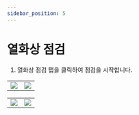 ```yaml
---
sidebar_position: 5
---
```


# 열화상 점검

1. 열화상 점검 탭을 클릭하여 점검을 시작합니다.

<table>
    <tr>
        <td>
            <img
                src={require('./img/th_space.jpg').default}
                className='docsImage'
                />
        </td>
    <td>
            <img
            src={require('./img/th_regular.jpg').default}
            className='docsImage'
            />
        </td>
    </tr>
</table>

<table>
    <tr>
        <td>
            <img
                src={require('./img/th_m.jpg').default}
                className='docsImage'
                />
        </td>
    <td>
            <img
            src={require('./img/th_complete.jpg').default}
            className='docsImage'
            />
        </td>
    </tr>
</table>
